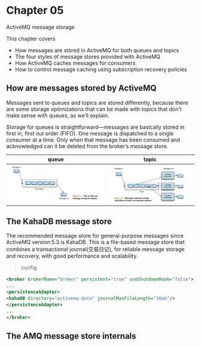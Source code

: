 # Chapter 05

ActiveMQ message storage

This chapter covers

- How messages are stored in ActiveMQ for both queues and topics
- The four styles of message stores provided with ActiveMQ
- How ActiveMQ caches messages for consumers
- How to control message caching using subscription recovery policies

## How are messages stored by ActiveMQ

Messages sent to queues and topics are stored differently, because there are some storage
optimizations that can be made with topics that don’t make sense with queues, as we’ll explain.

Storage for queues is straightforward—messages are basically stored in first in, first out order (FIFO). One message is dispatched to a
single consumer at a time. Only when that message has been consumed and acknowledged
can it be deleted from the broker’s message store.

| queue                                        | topic                                        |
| -------------------------------------------- | -------------------------------------------- |
| ![active-queue](./images/activemq-queue.png) | ![active-topic](./images/activemq-topic.png) |

## The KahaDB message store

The recommended message store for general-purpose messages since ActiveMQ version
5.3 is KahaDB. This is a file-based message store that combines a transactional journal(交易日记),
for reliable message storage and recovery, with good performance and scalability.

> config

```xml
<broker brokerName="broker" persistent="true" useShutdownHook="false">
...
<persistenceAdapter>
<kahaDB directory="activemq-data" journalMaxFileLength="16mb"/>
</persistenceAdapter>
...
</broker>
```

## The AMQ message store internals
